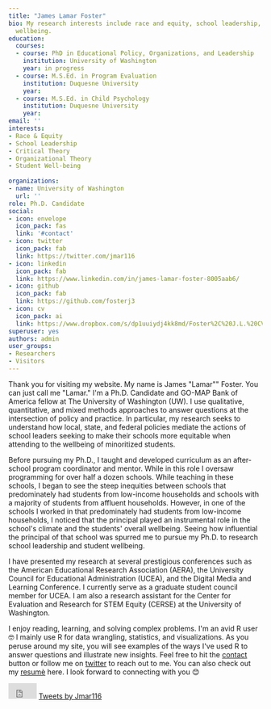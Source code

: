 ```yaml
---
title: "James Lamar Foster"
bio: My research interests include race and equity, school leadership, and student
  wellbeing.
education:
  courses:
  - course: PhD in Educational Policy, Organizations, and Leadership
    institution: University of Washington
    year: in progress
  - course: M.S.Ed. in Program Evaluation
    institution: Duquesne University
    year: 
  - course: M.S.Ed. in Child Psychology
    institution: Duquesne University
    year: 
email: ''
interests:
- Race & Equity
- School Leadership
- Critical Theory
- Organizational Theory
- Student Well-being
 
organizations:
- name: University of Washington
  url: ''
role: Ph.D. Candidate
social:
- icon: envelope
  icon_pack: fas
  link: '#contact'
- icon: twitter
  icon_pack: fab
  link: https://twitter.com/jmar116
- icon: linkedin
  icon_pack: fab
  link: https://www.linkedin.com/in/james-lamar-foster-8005aab6/
- icon: github
  icon_pack: fab
  link: https://github.com/fosterj3
- icon: cv
  icon_pack: ai
  link: https://www.dropbox.com/s/dp1uuiydj4kk8md/Foster%2C%20J.L.%20CV.docx?dl=0
superuser: yes
authors: admin
user_groups:
- Researchers
- Visitors
---
```

Thank you for visiting my website. My name is James "Lamar"" Foster. You can just call me "Lamar." I'm a Ph.D. Candidate and GO-MAP Bank of America fellow at The University of Washington (UW). I use qualitative, quantitative, and mixed methods approaches to answer questions at the intersection of policy and practice. In particular, my research seeks to understand how local, state, and federal policies mediate the actions of school leaders seeking to make their schools more equitable when attending to the wellbeing of minoritized students.

Before pursuing my Ph.D., I taught and developed curriculum as an after-school program coordinator and mentor. While in this role I oversaw programming for over half a dozen schools. While teaching in these schools, I began to see the steep inequities between schools that predominately had students from low-income households and schools with a majority of students from affluent households. However, in one of the schools I worked in that predominately had students from low-income households, I noticed that the principal played an instrumental role in the school's climate and the students' overall wellbeing. Seeing how influential the principal of that school was spurred me to pursue my Ph.D. to research school leadership and student wellbeing.

I have presented my research at several prestigious conferences such as the American Educational Research Association (AERA), the University Council for Educational Administration (UCEA), and the Digital Media and Learning Conference. I currently serve as a graduate student council member for UCEA. I am also a research assistant for the Center for Evaluation and Research for STEM Equity (CERSE) at the University of Washington.

I enjoy reading, learning, and solving complex problems. I'm an avid R user 🤓 I mainly use R for data wrangling, statistics, and visualizations. As you peruse around my site, you will see examples of the ways I've used R to answer questions and illustrate new insights. Feel free to hit the [contact](#contact) button or follow me on [twitter](https://twitter.com/Jmar116) to reach out to me. You can also check out my [resumè](https://www.dropbox.com/s/yctibc7uf8he3t2/Foster%2C%20J.L.%20Resume.docx?dl=0) here. I look forward to connecting with you :blush:

<iframe width="56" height="31" src="https://www.youtube.com/embed/5qap5aO4i9A?autoplay=1" frameborder="0" allow="accelerometer;autoplay;encrypted-media; gyroscope; picture-in-picture" allowfullscreen></iframe    
</iframe>
<a class="twitter-timeline" data-width="220" data-height="250" data-theme="dark" href="https://twitter.com/Jmar116?ref_src=twsrc%5Etfw">Tweets by Jmar116</a> <script async src="https://platform.twitter.com/widgets.js" charset="utf-8"></script>


